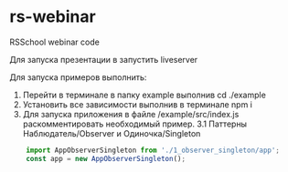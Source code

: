 # rs-webinar
RSSchool webinar code

Для запуска презентации в запустить liveserver

Для запуска примеров выполнить:
  1. Перейти в терминале в папку example выполнив cd ./example
  2. Установить все зависимости выполнив в терминале npm i
  3. Для запуска приложения в файле /example/src/index.js раскомментировать необходимый пример.
	3.1 Паттерны Наблюдатель/Observer и Одиночка/Singleton
```js
	import AppObserverSingleton from './1_observer_singleton/app';
	const app = new AppObserverSingleton();
```
